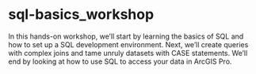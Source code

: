 # sql-basics_workshop
In this hands-on workshop, we’ll start by learning the basics of SQL and how to set up a SQL development environment. Next, we’ll create queries with complex joins and tame unruly datasets with CASE statements. We’ll end by looking at how to use SQL to access your data in ArcGIS Pro.
